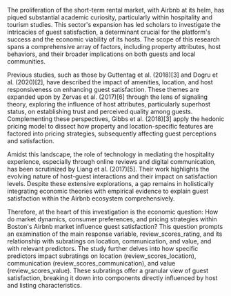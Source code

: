 The proliferation of the short-term rental market, with Airbnb at its helm, has piqued substantial academic curiosity, particularly within hospitality and tourism studies. This sector's expansion has led scholars to investigate the intricacies of guest satisfaction, a determinant crucial for the platform's success and the economic viability of its hosts. The scope of this research spans a comprehensive array of factors, including property attributes, host behaviors, and their broader implications on both guests and local communities.

Previous studies, such as those by Guttentag et al. (2018)[3] and Dogru et al. (2020)[2], have described the impact of amenities, location, and host responsiveness on enhancing guest satisfaction. These themes are expanded upon by Zervas et al. (2017)[6] through the lens of signaling theory, exploring the influence of host attributes, particularly superhost status, on establishing trust and perceived quality among guests. Complementing these perspectives, Gibbs et al. (2018)[3] apply the hedonic pricing model to dissect how property and location-specific features are factored into pricing strategies, subsequently affecting guest perceptions and satisfaction.

Amidst this landscape, the role of technology in mediating the hospitality experience, especially through online reviews and digital communication, has been scrutinized by Liang et al. (2017)[5]. Their work highlights the evolving nature of host-guest interactions and their impact on satisfaction levels. Despite these extensive explorations, a gap remains in holistically integrating economic theories with empirical evidence to explain guest satisfaction within the Airbnb ecosystem comprehensively. 

Therefore, at the heart of this investigation is the economic question: How do market dynamics, consumer preferences, and pricing strategies within Boston's Airbnb market influence guest satisfaction? This question prompts an examination of the main response variable, review_scores_rating, and its relationship with subratings on location, communication, and value, and with relevant predictors. The study further delves into how specific predictors impact subratings on location (review_scores_location), communication (review_scores_communication), and value (review_scores_value). These subratings offer a granular view of guest satisfaction, breaking it down into components directly influenced by host and listing characteristics.

